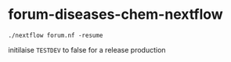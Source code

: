 # forum-diseases-chem-nextflow

```
./nextflow forum.nf -resume
```

initilaise `TESTDEV` to false for a release production